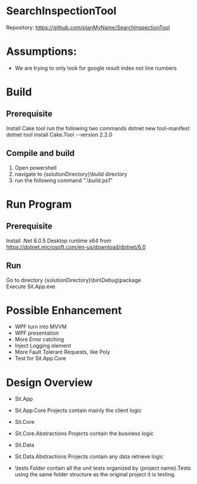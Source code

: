 # SearchInspectionTool

Repository: https://github.com/planMyName/SearchInspectionTool

# Assumptions:
- We are trying to only look for google result index not line numbers

# Build

## Prerequisite

Install Cake tool
 run the following two commands
    dotnet new tool-manifest
    dotnet tool install Cake.Tool --version 2.2.0

## Compile and build
1. Open powershell
2. navigate to {solutionDirectory}\build directory
3. run the following command ".\build.ps1"

# Run Program

## Prerequisite 

Install .Net 6.0.5 Desktop runtime x64 from
https://dotnet.microsoft.com/en-us/download/dotnet/6.0

## Run

Go to directory {solutionDirectory}\bin\Debug\package\
Execute Sit.App.exe


# Possible Enhancement
- WPF turn into MVVM
- WPF presentation
- More Error catching
- Inject Logging element
- More Fault Tolerant Requests, like Poly
- Test for Sit.App.Core


# Design Overview

- Sit.App
- Sit.App.Core 
Projects contain mainly the client logic

- Sit.Core
- Sit.Core.Abstractions
Projects contain the business logic

- Sit.Data
- Sit.Data.Abstractions
Projects contain any data retrieve logic

- \tests
Folder contain all the unit tests organized by {project name}.Tests using the same folder structure as the original project it is testing.
